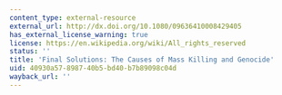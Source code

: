 ```yaml
---
content_type: external-resource
external_url: http://dx.doi.org/10.1080/09636410008429405
has_external_license_warning: true
license: https://en.wikipedia.org/wiki/All_rights_reserved
status: ''
title: 'Final Solutions: The Causes of Mass Killing and Genocide'
uid: 40930a57-8987-40b5-bd40-b7b89098c04d
wayback_url: ''
---
```

